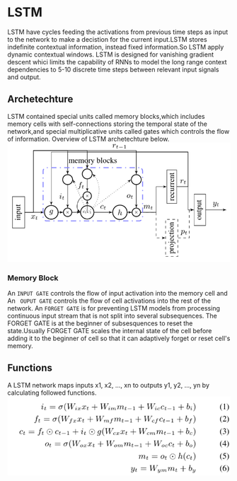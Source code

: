 # LSTM

LSTM have cycles feeding the activations from previous time steps as input to the network to make a decistion for the current input.LSTM stores indefinite contextual information, instead fixed information.So LSTM apply dynamic contextual windows.
LSTM is designed for vanishing gradient descent whici limits the capability of RNNs to model the long range context dependencies to 5-10 discrete time steps between relevant input signals and output.<br/>

## Archetechture
LSTM contained special units called memory blocks,which includes memory cells with self-connections storing the temporal state of the network,and special multiplicative units called gates which controls the flow of information. Overview of LSTM archetechture below.<br/>
![Archetechture of LSTM](image.png)

### Memory Block <br/>
An `INPUT GATE` controls the flow of input activation into the memory cell and An ` OUPUT GATE` controls the flow of cell activations into the rest of the network. An `FORGET GATE` is for preventing LSTM models from processing continuous input stream that is not split into several subsequences. The FORGET GATE is at the beginner of subsesquences to reset the state.Usually FORGET GATE scales the internal state of the cell before adding it to the beginner of cell so that it can adaptively forget or reset cell's memory.<br/>

## Functions
A LSTM network maps inputs x1, x2, ..., xn to outputs y1, y2, ..., yn by calculating followed functions.<br/>
![alt text](image-1.png)